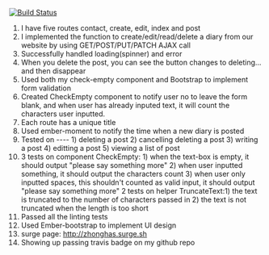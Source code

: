 [![Build Status](https://travis-ci.org/itp404-fall-2018/ember-crud.svg?branch=master)](https://travis-ci.org/itp404-fall-2018/ember-crud)

1) I have five routes contact, create, edit, index and post
2) I implemented the function to create/edit/read/delete a diary from our website by using GET/POST/PUT/PATCH AJAX call
3) Successfully handled loading(spinner) and error
4) When you delete the post, you can see the button changes to deleting... and then disappear
5) Used both my check-empty component and Bootstrap to implement form validation
6) Created CheckEmpty component to notify user no to leave the form blank, and when user has already inputed text, it will
    count the characters user inputted.
7) Each route has a unique title
8) Used ember-moment to notify the time when a new diary is posted
9) Tested on ---- 1) deleting a post 2) cancelling deleting a post 3) writing a post 4) editting a post 5) viewing a list of post
10) 3 tests on component CheckEmpty: 1) when the text-box is empty, it should output "please say something more" 2) when user inputted something, it should output the characters count 3) when user only inputted spaces, this shouldn't counted as valid input, it should output "please say something more" 2 tests on helper TruncateText:1) the text is truncated to the number of characters passed in 2) the text is not truncated when the length is too short
11) Passed all the linting tests
12) Used Ember-bootstrap to implement UI design
13) surge page: http://zhonghas.surge.sh
14) Showing up passing travis badge on my github repo

